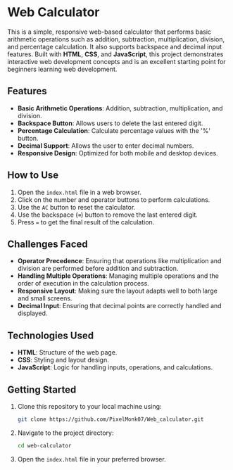 # Web Calculator

This is a simple, responsive web-based calculator that performs basic arithmetic operations such as addition, subtraction, multiplication, division, and percentage calculation. It also supports backspace and decimal input features. Built with **HTML**, **CSS**, and **JavaScript**, this project demonstrates interactive web development concepts and is an excellent starting point for beginners learning web development.

## Features

- **Basic Arithmetic Operations**: Addition, subtraction, multiplication, and division.
- **Backspace Button**: Allows users to delete the last entered digit.
- **Percentage Calculation**: Calculate percentage values with the '%' button.
- **Decimal Support**: Allows the user to enter decimal numbers.
- **Responsive Design**: Optimized for both mobile and desktop devices.

## How to Use

1. Open the `index.html` file in a web browser.
2. Click on the number and operator buttons to perform calculations.
3. Use the `AC` button to reset the calculator.
4. Use the backspace (`⌫`) button to remove the last entered digit.
5. Press `=` to get the final result of the calculation.

## Challenges Faced

- **Operator Precedence**: Ensuring that operations like multiplication and division are performed before addition and subtraction.
- **Handling Multiple Operations**: Managing multiple operations and the order of execution in the calculation process.
- **Responsive Layout**: Making sure the layout adapts well to both large and small screens.
- **Decimal Input**: Ensuring that decimal points are correctly handled and displayed.

## Technologies Used

- **HTML**: Structure of the web page.
- **CSS**: Styling and layout design.
- **JavaScript**: Logic for handling inputs, operations, and calculations.

## Getting Started

1. Clone this repository to your local machine using:
    ```bash
    git clone https://github.com/PixelMonk07/Web_calculator.git
    ```
2. Navigate to the project directory:
    ```bash
    cd web-calculator
    ```
3. Open the `index.html` file in your preferred browser.
